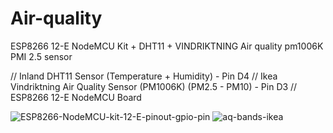 # Air-quality
ESP8266 12-E NodeMCU Kit + DHT11 + VINDRIKTNING Air quality pm1006K PMI 2.5 sensor

// Inland DHT11 Sensor (Temperature + Humidity) - Pin D4
// Ikea Vindriktning Air Quality Sensor (PM1006K) (PM2.5 - PM10) - Pin D3
// ESP8266 12-E NodeMCU Board


![ESP8266-NodeMCU-kit-12-E-pinout-gpio-pin](https://github.com/cemdede/Air-quality/assets/14031604/34a9b40c-f285-4801-812c-c6b0c70e548b)
![aq-bands-ikea](https://github.com/cemdede/Air-quality/assets/14031604/e256cda1-6083-4e1b-9431-57d8508da724)
